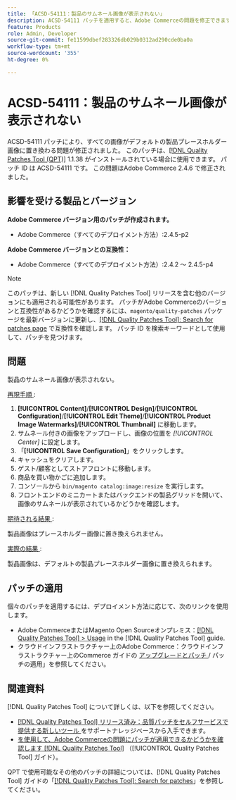 ```yaml
---
title: 「ACSD-54111：製品のサムネール画像が表示されない」
description: ACSD-54111 パッチを適用すると、Adobe Commerceの問題を修正できます。この問題では、すべての画像がデフォルトの製品プレースホルダー画像に置き換えられます。
feature: Products
role: Admin, Developer
source-git-commit: fe11599dbef283326db029b0312ad290cde0ba0a
workflow-type: tm+mt
source-wordcount: '355'
ht-degree: 0%

---
```


# ACSD-54111：製品のサムネール画像が表示されない

ACSD-54111 パッチにより、すべての画像がデフォルトの製品プレースホルダー画像に置き換わる問題が修正されました。 このパッチは、[[!DNL Quality Patches Tool (QPT)]](https://experienceleague.adobe.com/ja/docs/commerce-knowledge-base/kb/announcements/commerce-announcements/magento-quality-patches-released-new-tool-to-self-serve-quality-patches) 1.1.38 がインストールされている場合に使用できます。 パッチ ID は ACSD-54111 です。 この問題はAdobe Commerce 2.4.6 で修正されました。

## 影響を受ける製品とバージョン

**Adobe Commerce バージョン用のパッチが作成されます。**

* Adobe Commerce（すべてのデプロイメント方法）:2.4.5-p2

**Adobe Commerce バージョンとの互換性：**

* Adobe Commerce（すべてのデプロイメント方法）:2.4.2 ～ 2.4.5-p4

>[!NOTE]
>
>このパッチは、新しい [!DNL Quality Patches Tool] リリースを含む他のバージョンにも適用される可能性があります。 パッチがAdobe Commerceのバージョンと互換性があるかどうかを確認するには、`magento/quality-patches` パッケージを最新バージョンに更新し、[[!DNL Quality Patches Tool]: Search for patches page](https://experienceleague.adobe.com/tools/commerce-quality-patches/index.html?lang=ja) で互換性を確認します。 パッチ ID を検索キーワードとして使用して、パッチを見つけます。

## 問題

製品のサムネール画像が表示されない。

<u> 再現手順 </u>:

1. **[!UICONTROL Content]**/**[!UICONTROL Design]**/**[!UICONTROL Configuration]**/**[!UICONTROL Edit Theme]**/**[!UICONTROL Product Image Watermarks]**/**[!UICONTROL Thumbnail]** に移動します。
1. サムネール付きの画像をアップロードし、画像の位置を *[!UICONTROL Center]* に設定します。
1. 「**[!UICONTROL Save Configuration]**」をクリックします。
1. キャッシュをクリアします。
1. ゲスト/顧客としてストアフロントに移動します。
1. 商品を買い物かごに追加します。
1. コンソールから `bin/magento catalog:image:resize` を実行します。
1. フロントエンドのミニカートまたはバックエンドの製品グリッドを開いて、画像のサムネールが表示されているかどうかを確認します。

<u> 期待される結果 </u>:

製品画像はプレースホルダー画像に置き換えられません。

<u> 実際の結果 </u>:

製品画像は、デフォルトの製品プレースホルダー画像に置き換えられます。

## パッチの適用

個々のパッチを適用するには、デプロイメント方法に応じて、次のリンクを使用します。

* Adobe CommerceまたはMagento Open Sourceオンプレミス：[[!DNL Quality Patches Tool] > Usage](/help/tools/quality-patches-tool/usage.md) in the [!DNL Quality Patches Tool] guide.
* クラウドインフラストラクチャー上のAdobe Commerce：クラウドインフラストラクチャー上のCommerce ガイドの [ アップグレードとパッチ ](https://experienceleague.adobe.com/docs/commerce-cloud-service/user-guide/develop/upgrade/apply-patches.html?lang=ja)/ パッチの適用」を参照してください。

## 関連資料

[!DNL Quality Patches Tool] について詳しくは、以下を参照してください。

* [[!DNL Quality Patches Tool]  リリース済み：品質パッチをセルフサービスで提供する新しいツール ](https://experienceleague.adobe.com/ja/docs/commerce-knowledge-base/kb/announcements/commerce-announcements/magento-quality-patches-released-new-tool-to-self-serve-quality-patches) をサポートナレッジベースから入手できます。
* [ を使用して、Adobe Commerceの問題にパッチが適用できるかどうかを確認します  [!DNL Quality Patches Tool]](/help/tools/quality-patches-tool/patches-available-in-qpt/check-patch-for-magento-issue-with-magento-quality-patches.md) （[!UICONTROL Quality Patches Tool] ガイド）。


QPT で使用可能なその他のパッチの詳細については、[!DNL Quality Patches Tool] ガイドの「[[!DNL Quality Patches Tool]: Search for patches](https://experienceleague.adobe.com/tools/commerce-quality-patches/index.html?lang=ja)」を参照してください。
